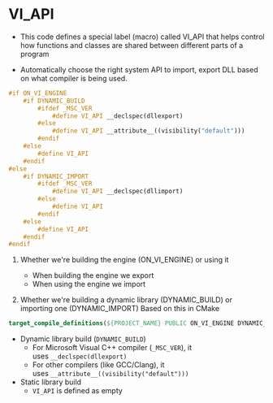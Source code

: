 # VI_API
- This code defines a special label (macro) called VI_API that helps control how functions and classes are shared between different parts of a program

- Automatically choose the right system API to import, export DLL based on what compiler is being used.

```cpp
#if ON_VI_ENGINE
	#if DYNAMIC_BUILD
		#ifdef _MSC_VER
			#define VI_API __declspec(dllexport)
		#else
			#define VI_API __attribute__((visibility("default")))
		#endif
	#else
		#define VI_API
	#endif
#else
	#if DYNAMIC_IMPORT
		#ifdef _MSC_VER
			#define VI_API __declspec(dllimport)
		#else
			#define VI_API
		#endif
	#else
		#define VI_API
	#endif
#endif
```


1. Whether we're building the engine (ON_VI_ENGINE) or using it
	- When building the engine we export
	- When using the engine we import
	
2. Whether we're building a dynamic library (DYNAMIC_BUILD) or importing one (DYNAMIC_IMPORT)
Based on this in CMake
```cmake
target_compile_definitions(${PROJECT_NAME} PUBLIC ON_VI_ENGINE DYNAMIC_LIB=0 DYNAMIC_BUILD=0)
```

- Dynamic library build (`DYNAMIC_BUILD`)
	- For Microsoft Visual C++ compiler (`_MSC_VER`), it uses `__declspec(dllexport)`
	- For other compilers (like GCC/Clang), it uses `__attribute__((visibility("default")))`
- Static library build
	- `VI_API` is defined as empty